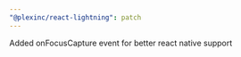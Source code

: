 ```yaml
---
"@plexinc/react-lightning": patch
---
```


Added onFocusCapture event for better react native support
